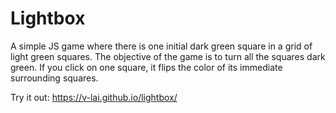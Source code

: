 # Lightbox
A simple JS game where there is one initial dark green square in a grid of light green squares. The objective of the game is to turn all the squares dark green. If you click on one square, it flips the color of its immediate surrounding squares.

Try it out: https://v-lai.github.io/lightbox/
